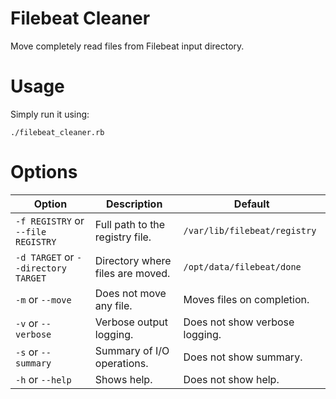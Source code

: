 # Filebeat Cleaner
Move completely read files from Filebeat input directory.

# Usage
Simply run it using:
```
./filebeat_cleaner.rb
```

# Options
| Option | Description | Default |
| ---    | ---         | ---     |
| `-f REGISTRY` or `--file REGISTRY`  | Full path to the registry file.  | `/var/lib/filebeat/registry`   |
| `-d TARGET` or `--directory TARGET` | Directory where files are moved. | `/opt/data/filebeat/done`      |
| `-m` or `--move`                    | Does not move any file.          | Moves files on completion.     |
| `-v` or `--verbose`                 | Verbose output logging.          | Does not show verbose logging. |
| `-s` or `--summary`                 | Summary of I/O operations.       | Does not show summary.         |
| `-h` or `--help`                    | Shows help.                      | Does not show help.            |

